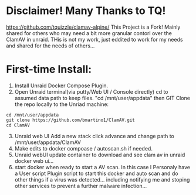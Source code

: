 # Disclaimer! Many Thanks to TQ!
https://github.com/tquizzle/clamav-alpine/
This Project is a Fork! Mainly shared for others who may need a bit more granular contorl over the ClamAV in unraid.
THis is not my work, just eddited to work for my needs and shared for the needs of others...

# First-time Install:
1. Install Unraid Docker Compose Plugin.
2. Open Unraid terminal(via putty/Web UI / Console directly) cd to assumed data path to keep files. "cd /mnt/user/appdata" then GIT Clone the repo locally to the Unriad machine:

```
cd /mnt/user/appdata
git clone https://github.com/bmartino1/ClamAV.git
cd ClamAV
```

3. Unraid web UI Add a new stack click advance and change path to /mnt/user/appdata/ClamAV
4. Make edits to docker compoase / autoscan.sh if needed.
5. Unraid webUI update container to download and see clam av in unraid docker web ui...
6. start docker when ready to start a AV scan. In this case I Personaly have a User script Plugin script to start this docker and auto scan and do other things if a virus was detected... including notifying me and stoping other services to prevent a further malware infection...
